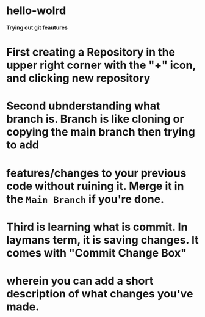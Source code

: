 # hello-wolrd

**Trying out git feautures**


# First creating a Repository in the upper right corner with the "+" icon, and clicking new repository
# Second ubnderstanding what branch is. Branch is like cloning or copying the main branch then trying to add 
# features/changes to your previous code without ruining it. Merge it in the `Main Branch` if you're done.
# Third is learning what is commit. In laymans term, it is saving changes. It comes with "Commit Change Box"
# wherein you can add a short description of what changes you've made.
